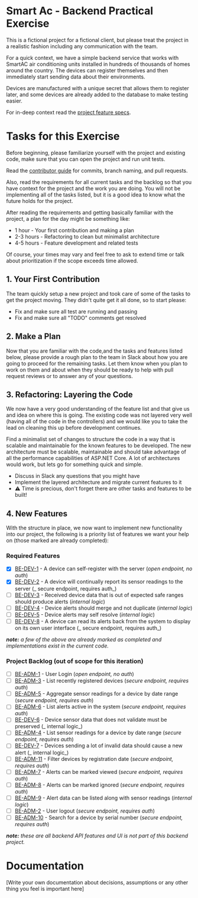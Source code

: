 # Smart Ac - Backend Practical Exercise

This is a fictional project for a fictional client, but please treat the project in a realistic fashion including any
communication with the team.

For a quick context, we have a simple backend service that works with SmartAC air conditioning units installed in
hundreds of thousands of homes around the country. The devices can register themselves and then immediately start
sending data about their environments.

Devices are manufactured with a unique secret that allows them to register later, and some devices are already added to
the database to make testing easier.

For in-deep context read the [project feature specs](docs/smartac-spec.md).

# Tasks for this Exercise

Before beginning, please familiarize yourself with the project and existing code, make sure that you can open the
project and run unit tests.

Read the [contributor guide](docs/contributor-guide.md) for commits, branch naming, and pull requests.

Also, read the requirements for all current tasks and the backlog so that you have context for the project and the work
you are doing. You will not be implementing all of the tasks listed, but it is a good idea to know what the future holds
for the project.

After reading the requirements and getting basically familiar with the project, a plan for the day might be something like:

* 1 hour - Your first contribution and making a plan
* 2-3 hours - Refactoring to clean but minimalist architecture
* 4-5 hours - Feature development and related tests

Of course, your times may vary and feel free to ask to extend time or talk about prioritization if the scope exceeds time allowed.

## 1. Your First Contribution

The team quickly setup a new project and took care of some of the tasks to get the project moving. They didn't quite get
it all done, so to start please:

- Fix and make sure all test are running and passing
- Fix and make sure all "TODO" comments get resolved

## 2. Make a Plan

Now that you are familiar with the code,and the tasks and features listed below, please provide a rough plan to the team
in Slack about how you are going to proceed for the remaining tasks. Let them know when you plan to work on them and
about when they should be ready to help with pull request reviews or to answer any of your questions.

## 3. Refactoring: Layering the Code

We now have a very good understanding of the feature list and that give us and idea on where this is going. The existing code was not layered very well (having all of the code in the controllers) and we would like you to take the lead on cleaning this up before development continues.

Find a minimalist set of changes to structure the code in a way that is scalable and maintainable for the known features
to be developed. The new architecture must be scalable, maintainable and should take advantage of all the performance
capabilities of ASP.NET Core.  A lot of architectures would work, but lets go for something quick and simple.

- Discuss in Slack any questions that you might have
- Implement the layered architecture and migrate current features to it
- ⚠️ Time is precious, don't forget there are other tasks and features to be built!

## 4. New Features

With the structure in place, we now want to implement new functionality into our project, the following is a
priority list of features we want your help on (those marked are already completed):

### Required Features

- [x]  [BE-DEV-1](docs/smartac-spec.md#be-dev-1) - A device can self-register with the server (_open endpoint, no auth_)
- [x]  [BE-DEV-2](docs/smartac-spec.md#be-dev-2) - A device will continually report its sensor readings to the server (_
  secure endpoint, requires auth_)
- [ ]  [BE-DEV-3](docs/smartac-spec.md#be-dev-3) - Received device data that is out of expected safe ranges should
  produce alerts (_internal logic_)
- [ ]  [BE-DEV-4](docs/smartac-spec.md#be-dev-4) - Device alerts should merge and not duplicate (_internal logic_)
- [ ]  [BE-DEV-5](docs/smartac-spec.md#be-dev-5) - Device alerts may self resolve (_internal logic_)
- [ ]  [BE-DEV-8](docs/smartac-spec.md#be-dev-8) - A device can read its alerts back from the system to display on its own user interface (_
  secure endpoint, requires auth_)

_**note:** a few of the above are already marked as completed and implementations exist in the current code._

### Project Backlog (out of scope for this iteration)

- [ ]  [BE-ADM-1](docs/smartac-spec.md#be-adm-1) - User Login (_open endpoint, no auth_)
- [ ]  [BE-ADM-3](docs/smartac-spec.md#be-adm-3) - List recently registered devices (_secure endpoint, requires auth_)
- [ ]  [BE-ADM-5](docs/smartac-spec.md#be-adm-5) - Aggregate sensor readings for a device by date range (_secure
  endpoint, requires auth_)
- [ ]  [BE-ADM-6](docs/smartac-spec.md#be-adm-6) - List alerts active in the system  (_secure endpoint, requires auth_)
- [ ]  [BE-DEV-6](docs/smartac-spec.md#be-dev-6) - Device sensor data that does not validate must be preserved (_
  internal logic_)
- [ ]  [BE-ADM-4](docs/smartac-spec.md#be-adm-4) - List sensor readings for a device by date range (_secure endpoint,
  requires auth_)
- [ ]  [BE-DEV-7](docs/smartac-spec.md#be-dev-7) - Devices sending a lot of invalid data should cause a new alert (_
  internal logic_)
- [ ]  [BE-ADM-11](docs/smartac-spec.md#be-adm-11) - Filter devices by registration date   (_secure endpoint, requires
  auth_)
- [ ]  [BE-ADM-7](docs/smartac-spec.md#be-adm-7) - Alerts can be marked viewed  (_secure endpoint, requires auth_)
- [ ]  [BE-ADM-8](docs/smartac-spec.md#be-adm-8) - Alerts can be marked ignored  (_secure endpoint, requires auth_)
- [ ]  [BE-ADM-9](docs/smartac-spec.md#be-adm-9) - Alert data can be listed along with sensor readings (_internal
  logic_)
- [ ]  [BE-ADM-2](docs/smartac-spec.md#be-adm-2) - User logout (_secure endpoint, requires auth_)
- [ ]  [BE-ADM-10](docs/smartac-spec.md#be-adm-10) - Search for a device by serial number (_secure endpoint, requires
  auth_)

_**note:** these are all backend API features and UI is not part of this backend project._

# Documentation

[Write your own documentation about decisions, assumptions or any other thing you feel is important here]
